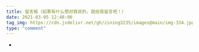```yaml
---
title: 留言板（如果有什么想对我说的，就给我留言吧！）
date: 2021-03-05 12:48:06
tag_img: https://cdn.jsdelivr.net/gh/zining3235/images@main/img-334.jpg
type: "comment"
---
```

- <link rel="stylesheet" href="https://cdn.jsdelivr.net/gh/zining3235/hexo-DIY@main/lyb--diy-page.css">